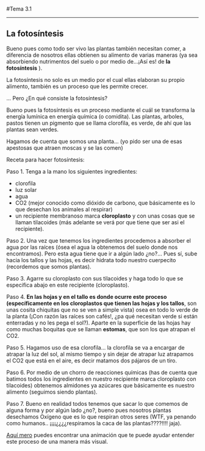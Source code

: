 #Tema 3.1
______________________________________________________

## La fotosíntesis

Bueno pues como todo ser vivo las plantas también necesitan comer, a diferencia de nosotros ellas obtienen su alimento de varias maneras (ya sea absorbiendo nutrimentos del suelo o por medio de...¡Así es! de **la fotosíntesis** ).

La fotosíntesis no solo es un medio por el cual ellas elaboran su propio alimento, también es un proceso que les permite crecer.

... Pero ¿En qué consiste la fotosíntesis?

Bueno pues la fotosíntesis es un proceso mediante el cuál se transforma la energía lumínica en energía química (o comidita). Las plantas, arboles, pastos tienen un pigmento que se llama clorofila, es verde, de ahí que las plantas sean verdes.

Hagamos de cuenta que somos una planta... (yo pido ser una de esas apestosas que atraen moscas y se las comen)

Receta para hacer fotosíntesis:

Paso 1. Tenga a la mano los siguientes ingredientes:

* clorofila
* luz solar
* agua
* CO2 (mejor conocido como dióxido de carbono, que básicamente es lo que desechan los animales al respirar)
* un recipiente membranoso marca **cloroplasto** y con unas cosas que se llaman tilacoides (más adelante se verá por que tiene que ser asi el recipiente).


Paso 2. Una vez que tenemos los ingredientes procedemos a absorber el agua por las raíces (ósea el agua la obtenemos del suelo donde nos encontramos).
Pero esta agua tiene que ir a algún lado ¿no?... Pues sí, sube hacia los tallos y las hojas, es decir hidrata todo nuestro cuerpecito (recordemos que somos plantas).

Paso 3. Agarre su cloroplasto con sus tilacoides y haga todo lo que se especifica abajo en este recipiente (cloroplasto). 

Paso 4. **En las hojas y en el tallo es donde ocurre este proceso (específicamente en los cloroplastos que tienen las hojas y los tallos**, son unas cosita chiquitas que no se ven a simple vista) osea en todo lo verde de la planta (¡Con razón las raíces son cafés!, ¿pa qué necesitan verde si están enterradas y no les pega el sol?). Aparte en la superficie de las hojas hay como muchas boquitas que se llaman **estomas**, que son los que atrapan el CO2.

Paso 5. Hagamos uso de esa clorofila... la clorofila se va a encargar de atrapar la luz del sol, al mismo tiempo y sin dejar de atrapar luz atrapamos el CO2 que está en el aire, es decir matamos dos pájaros de un tiro.

Paso 6. Por medio de un chorro de reacciones químicas (has de cuenta que batimos todos los ingredientes en nuestro recipiente marca cloroplasto con tilacoides) obtenemos almidones ya azúcares que básicamente es nuestro alimento (seguimos siendo plantas).

Paso 7. Bueno en realidad todos tenemos que sacar lo que comemos de alguna forma y por algún lado ¿no?, bueno pues nosotros plantas desechamos Oxígeno que es lo que respiran otros seres (WTF, ya penando como humanos.. ¡¡¡¡¿¿¿¿respiramos la caca de las plantas????!!!! jaja).


[Aquí mero](https://www.youtube.com/watch?v=pTxrkIKKDUc) puedes encontrar una animación que te puede ayudar entender este proceso de una manera más visual.
